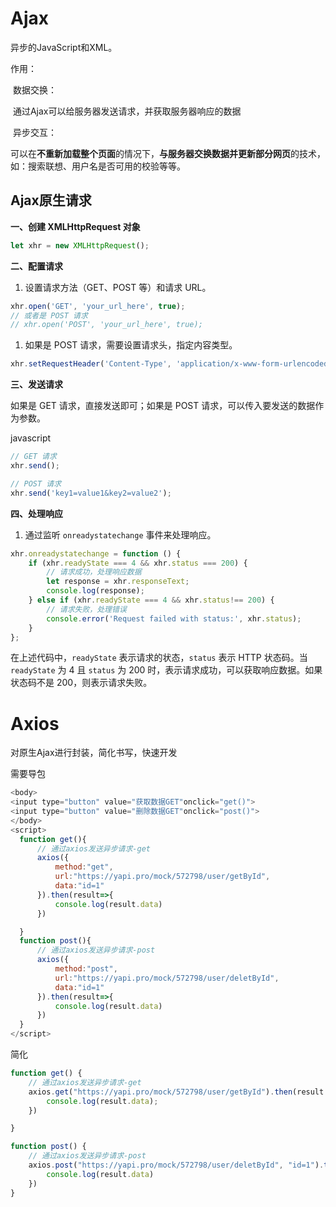 # Ajax

异步的JavaScript和XML。

作用：

​	数据交换：

​		通过Ajax可以给服务器发送请求，并获取服务器响应的数据

​	异步交互：

​		可以在**不重新加载整个页面**的情况下，**与服务器交换数据并更新部分网页**的技术，如：搜索联想、用户名是否可用的校验等等。

## Ajax原生请求

**一、创建 XMLHttpRequest 对象**

```javascript
let xhr = new XMLHttpRequest();
```

**二、配置请求**

1. 设置请求方法（GET、POST 等）和请求 URL。

```javascript
xhr.open('GET', 'your_url_here', true);
// 或者是 POST 请求
// xhr.open('POST', 'your_url_here', true);
```

1. 如果是 POST 请求，需要设置请求头，指定内容类型。

```javascript
xhr.setRequestHeader('Content-Type', 'application/x-www-form-urlencoded');
```

**三、发送请求**

如果是 GET 请求，直接发送即可；如果是 POST 请求，可以传入要发送的数据作为参数。

javascript

```javascript
// GET 请求
xhr.send();

// POST 请求
xhr.send('key1=value1&key2=value2');
```

**四、处理响应**

1. 通过监听 `onreadystatechange` 事件来处理响应。

```javascript
xhr.onreadystatechange = function () {
    if (xhr.readyState === 4 && xhr.status === 200) {
        // 请求成功，处理响应数据
        let response = xhr.responseText;
        console.log(response);
    } else if (xhr.readyState === 4 && xhr.status!== 200) {
        // 请求失败，处理错误
        console.error('Request failed with status:', xhr.status);
    }
};
```

在上述代码中，`readyState` 表示请求的状态，`status` 表示 HTTP 状态码。当 `readyState` 为 4 且 `status` 为 200 时，表示请求成功，可以获取响应数据。如果状态码不是 200，则表示请求失败。

# Axios

对原生Ajax进行封装，简化书写，快速开发

需要导包

```javascript
<body>
<input type="button" value="获取数据GET"onclick="get()">
<input type="button" value="删除数据GET"onclick="post()">
</body>
<script>
  function get(){
      // 通过axios发送异步请求-get
      axios({
          method:"get",
          url:"https://yapi.pro/mock/572798/user/getById",
          data:"id=1"
      }).then(result=>{
          console.log(result.data)
      })

  }
  function post(){
      // 通过axios发送异步请求-post
      axios({
          method:"post",
          url:"https://yapi.pro/mock/572798/user/deletById",
          data:"id=1"
      }).then(result=>{
          console.log(result.data)
      })
  }
</script>
```

简化

```js
function get() {
    // 通过axios发送异步请求-get
    axios.get("https://yapi.pro/mock/572798/user/getById").then(result => {
        console.log(result.data);
    })

}

function post() {
    // 通过axios发送异步请求-post
    axios.post("https://yapi.pro/mock/572798/user/deletById", "id=1").then(result => {
        console.log(result.data)
    })
}
```

